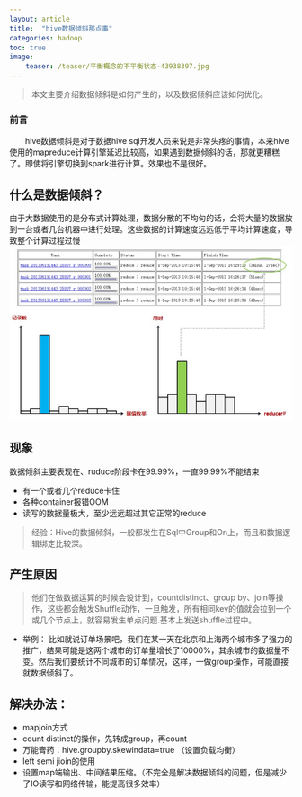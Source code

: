 ```yaml
---
layout: article
title:  "hive数据倾斜那点事"
categories: hadoop
toc: true
image:
    teaser: /teaser/平衡概念的不平衡状态-43938397.jpg
---
```


> 本文主要介绍数据倾斜是如何产生的，以及数据倾斜应该如何优化。


### 前言
&emsp;&emsp;hive数据倾斜是对于数据hive sql开发人员来说是非常头疼的事情，本来hive使用的mapreduce计算引擎延迟比较高，如果遇到数据倾斜的话，那就更糟糕了。即使将引擎切换到spark进行计算。效果也不是很好。

## 什么是数据倾斜？
由于大数据使用的是分布式计算处理，数据分散的不均匀的话，会将大量的数据放到一台或者几台机器中进行处理。这些数据的计算速度远远低于平均计算速度，导致整个计算过程过慢
![数据倾斜](/images/hadoop/YARN/数据倾斜1.jpg)

## 现象
数据倾斜主要表现在、ruduce阶段卡在99.99%，一直99.99%不能结束
* 有一个或者几个reduce卡住
* 各种container报错OOM
* 读写的数据量极大，至少远远超过其它正常的reduce
> 经验：Hive的数据倾斜，一般都发生在Sql中Group和On上，而且和数据逻辑绑定比较深。

## 产生原因
> 他们在做数据运算的时候会设计到，countdistinct、group by、join等操作，这些都会触发Shuffle动作，一旦触发，所有相同key的值就会拉到一个或几个节点上，就容易发生单点问题.基本上发送shuffle过程中。

* 举例：
比如就说订单场景吧，我们在某一天在北京和上海两个城市多了强力的推广，结果可能是这两个城市的订单量增长了10000%，其余城市的数据量不变。然后我们要统计不同城市的订单情况，这样，一做group操作，可能直接就数据倾斜了。

## 解决办法：
* mapjoin方式
* count distinct的操作，先转成group，再count
* 万能膏药：hive.groupby.skewindata=true （设置负载均衡）
* left semi jioin的使用
* 设置map端输出、中间结果压缩。（不完全是解决数据倾斜的问题，但是减少了IO读写和网络传输，能提高很多效率）

